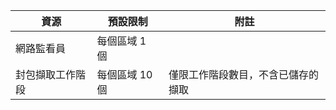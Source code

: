 | 資源 | 預設限制 | 附註 |
| --- | --- | --- |
| 網路監看員 | 每個區域 1 個  | |
| 封包擷取工作階段 |每個區域 10 個 |僅限工作階段數目，不含已儲存的擷取 |


